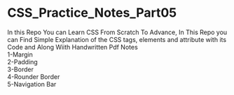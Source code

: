 # CSS_Practice_Notes_Part05
In this Repo You can Learn CSS From Scratch To Advance, In This Repo you can Find Simple Explanation of the CSS tags, elements and attribute with its Code and Along Wiith Handwritten Pdf Notes <br>
1-Margin <br>
2-Padding<br>
3-Border<br>
4-Rounder Border<br>
5-Navigation Bar<br>
